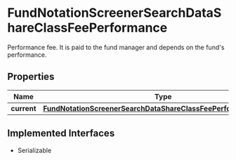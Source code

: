 

# FundNotationScreenerSearchDataShareClassFeePerformance

Performance fee. It is paid to the fund manager and depends on the fund's performance.

## Properties

Name | Type | Description | Notes
------------ | ------------- | ------------- | -------------
**current** | [**FundNotationScreenerSearchDataShareClassFeePerformanceCurrent**](FundNotationScreenerSearchDataShareClassFeePerformanceCurrent.md) |  |  [optional]


## Implemented Interfaces

* Serializable


